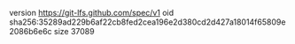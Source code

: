 version https://git-lfs.github.com/spec/v1
oid sha256:35289ad229b6af22cb8fed2cea196e2d380cd2d427a18014f65809e2086b6e6c
size 37089
